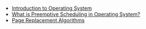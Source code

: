 - [Introduction to Operating System](./Introduction_to_OS.md)
- [What is Preemptive Scheduling in Operating System?](./Preemptive%20Scheduling%20in%20Operating%20System/readme.md)
- [Page Replacement Algorithms](./Page%20Replacement%20Algorithms/documentation.md)
